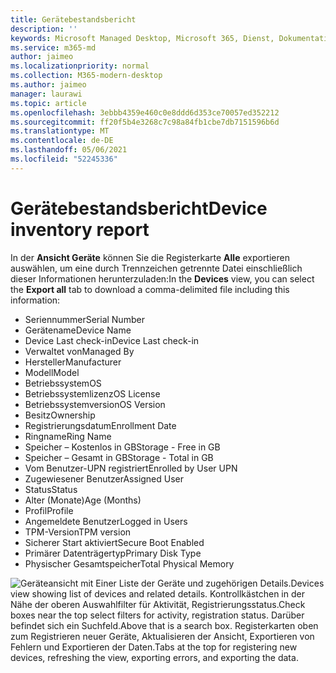 ```yaml
---
title: Gerätebestandsbericht
description: ''
keywords: Microsoft Managed Desktop, Microsoft 365, Dienst, Dokumentation
ms.service: m365-md
author: jaimeo
ms.localizationpriority: normal
ms.collection: M365-modern-desktop
ms.author: jaimeo
manager: laurawi
ms.topic: article
ms.openlocfilehash: 3ebbb4359e460c0e8ddd6d353ce70057ed352212
ms.sourcegitcommit: ff20f5b4e3268c7c98a84fb1cbe7db7151596b6d
ms.translationtype: MT
ms.contentlocale: de-DE
ms.lasthandoff: 05/06/2021
ms.locfileid: "52245336"
---
```

# <a name="device-inventory-report"></a><span data-ttu-id="9601e-103">Gerätebestandsbericht</span><span class="sxs-lookup"><span data-stu-id="9601e-103">Device inventory report</span></span>

<span data-ttu-id="9601e-104">In der **Ansicht Geräte** können Sie die Registerkarte **Alle** exportieren auswählen, um eine durch Trennzeichen getrennte Datei einschließlich dieser Informationen herunterzuladen:</span><span class="sxs-lookup"><span data-stu-id="9601e-104">In the **Devices** view, you can select the **Export all** tab to download a comma-delimited file including this information:</span></span>

- <span data-ttu-id="9601e-105">Seriennummer</span><span class="sxs-lookup"><span data-stu-id="9601e-105">Serial Number</span></span>
- <span data-ttu-id="9601e-106">Gerätename</span><span class="sxs-lookup"><span data-stu-id="9601e-106">Device Name</span></span>
- <span data-ttu-id="9601e-107">Device Last check-in</span><span class="sxs-lookup"><span data-stu-id="9601e-107">Device Last check-in</span></span>
- <span data-ttu-id="9601e-108">Verwaltet von</span><span class="sxs-lookup"><span data-stu-id="9601e-108">Managed By</span></span>
- <span data-ttu-id="9601e-109">Hersteller</span><span class="sxs-lookup"><span data-stu-id="9601e-109">Manufacturer</span></span>
- <span data-ttu-id="9601e-110">Modell</span><span class="sxs-lookup"><span data-stu-id="9601e-110">Model</span></span>
- <span data-ttu-id="9601e-111">Betriebssystem</span><span class="sxs-lookup"><span data-stu-id="9601e-111">OS</span></span>
- <span data-ttu-id="9601e-112">Betriebssystemlizenz</span><span class="sxs-lookup"><span data-stu-id="9601e-112">OS License</span></span>
- <span data-ttu-id="9601e-113">Betriebssystemversion</span><span class="sxs-lookup"><span data-stu-id="9601e-113">OS Version</span></span>
- <span data-ttu-id="9601e-114">Besitz</span><span class="sxs-lookup"><span data-stu-id="9601e-114">Ownership</span></span>
- <span data-ttu-id="9601e-115">Registrierungsdatum</span><span class="sxs-lookup"><span data-stu-id="9601e-115">Enrollment Date</span></span>
- <span data-ttu-id="9601e-116">Ringname</span><span class="sxs-lookup"><span data-stu-id="9601e-116">Ring Name</span></span>
- <span data-ttu-id="9601e-117">Speicher – Kostenlos in GB</span><span class="sxs-lookup"><span data-stu-id="9601e-117">Storage - Free in GB</span></span>
- <span data-ttu-id="9601e-118">Speicher – Gesamt in GB</span><span class="sxs-lookup"><span data-stu-id="9601e-118">Storage - Total in GB</span></span>
- <span data-ttu-id="9601e-119">Vom Benutzer-UPN registriert</span><span class="sxs-lookup"><span data-stu-id="9601e-119">Enrolled by User UPN</span></span>
- <span data-ttu-id="9601e-120">Zugewiesener Benutzer</span><span class="sxs-lookup"><span data-stu-id="9601e-120">Assigned User</span></span>
- <span data-ttu-id="9601e-121">Status</span><span class="sxs-lookup"><span data-stu-id="9601e-121">Status</span></span>
- <span data-ttu-id="9601e-122">Alter (Monate)</span><span class="sxs-lookup"><span data-stu-id="9601e-122">Age (Months)</span></span>
- <span data-ttu-id="9601e-123">Profil</span><span class="sxs-lookup"><span data-stu-id="9601e-123">Profile</span></span>
- <span data-ttu-id="9601e-124">Angemeldete Benutzer</span><span class="sxs-lookup"><span data-stu-id="9601e-124">Logged in Users</span></span>
- <span data-ttu-id="9601e-125">TPM-Version</span><span class="sxs-lookup"><span data-stu-id="9601e-125">TPM version</span></span>
- <span data-ttu-id="9601e-126">Sicherer Start aktiviert</span><span class="sxs-lookup"><span data-stu-id="9601e-126">Secure Boot Enabled</span></span>
- <span data-ttu-id="9601e-127">Primärer Datenträgertyp</span><span class="sxs-lookup"><span data-stu-id="9601e-127">Primary Disk Type</span></span>
- <span data-ttu-id="9601e-128">Physischer Gesamtspeicher</span><span class="sxs-lookup"><span data-stu-id="9601e-128">Total Physical Memory</span></span> 

![<span data-ttu-id="9601e-129">Geräteansicht mit Einer Liste der Geräte und zugehörigen Details.</span><span class="sxs-lookup"><span data-stu-id="9601e-129">Devices view showing list of devices and related details.</span></span> <span data-ttu-id="9601e-130">Kontrollkästchen in der Nähe der oberen Auswahlfilter für Aktivität, Registrierungsstatus.</span><span class="sxs-lookup"><span data-stu-id="9601e-130">Check boxes near the top select filters for activity, registration status.</span></span> <span data-ttu-id="9601e-131">Darüber befindet sich ein Suchfeld.</span><span class="sxs-lookup"><span data-stu-id="9601e-131">Above that is a search box.</span></span> <span data-ttu-id="9601e-132">Registerkarten oben zum Registrieren neuer Geräte, Aktualisieren der Ansicht, Exportieren von Fehlern und Exportieren der Daten.</span><span class="sxs-lookup"><span data-stu-id="9601e-132">Tabs at the top for registering new devices, refreshing the view, exporting errors, and exporting the data.</span></span> ](../../media/mmd-devices-view.png)
